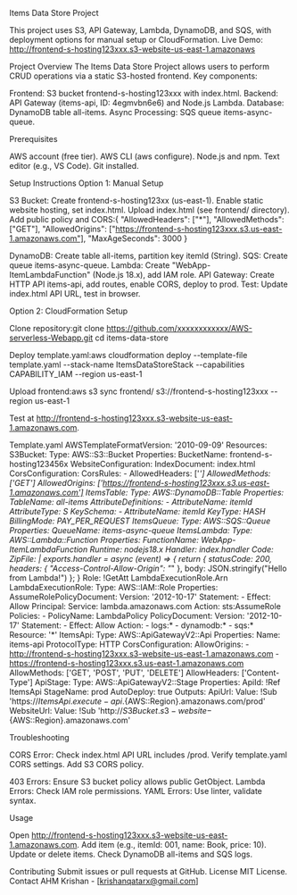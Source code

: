 Items Data Store Project

This project uses S3, API Gateway, Lambda, DynamoDB, and SQS, with deployment options for manual setup or CloudFormation.
Live Demo: http://frontend-s-hosting123xxx.s3-website-us-east-1.amazonaws

Project Overview
The Items Data Store Project allows users to perform CRUD operations via a static S3-hosted frontend. Key components:

Frontend: S3 bucket frontend-s-hosting123xxx with index.html.
Backend: API Gateway (items-api, ID: 4egmvbn6e6) and Node.js Lambda.
Database: DynamoDB table all-items.
Async Processing: SQS queue items-async-queue.

Prerequisites

AWS account (free tier).
AWS CLI (aws configure).
Node.js and npm.
Text editor (e.g., VS Code).
Git installed.

Setup Instructions
Option 1: Manual Setup

S3 Bucket:
Create frontend-s-hosting123xx (us-east-1).
Enable static website hosting, set index.html.
Upload index.html (see frontend/ directory).
Add public policy and CORS:{
  "AllowedHeaders": ["*"],
  "AllowedMethods": ["GET"],
  "AllowedOrigins": ["https://frontend-s-hosting123xxx.s3.us-east-1.amazonaws.com"],
  "MaxAgeSeconds": 3000
}




DynamoDB: Create table all-items, partition key itemId (String).
SQS: Create queue items-async-queue.
Lambda: Create "WebApp-ItemLambdaFunction" (Node.js 18.x), add IAM role.
API Gateway: Create HTTP API items-api, add routes, enable CORS, deploy to prod.
Test: Update index.html API URL, test in browser.

Option 2: CloudFormation Setup

Clone repository:git clone https://github.com/xxxxxxxxxxxx/AWS-serverless-Webapp.git
cd items-data-store


Deploy template.yaml:aws cloudformation deploy --template-file template.yaml --stack-name 
ItemsDataStoreStack --capabilities CAPABILITY_IAM --region us-east-1


Upload frontend:aws s3 sync frontend/ s3://frontend-s-hosting123xxx --region us-east-1


Test at http://frontend-s-hosting123xxx.s3-website-us-east-1.amazonaws.com.

Template.yaml
AWSTemplateFormatVersion: '2010-09-09'
Resources:
  S3Bucket:
    Type: AWS::S3::Bucket
    Properties:
      BucketName: frontend-s-hosting123456x
      WebsiteConfiguration:
        IndexDocument: index.html
      CorsConfiguration:
        CorsRules:
          - AllowedHeaders: ['*']
            AllowedMethods: ['GET']
            AllowedOrigins: ['https://frontend-s-hosting123xxx.s3.us-east-1.amazonaws.com']
  ItemsTable:
    Type: AWS::DynamoDB::Table
    Properties:
      TableName: all-items
      AttributeDefinitions:
        - AttributeName: itemId
          AttributeType: S
      KeySchema:
        - AttributeName: itemId
          KeyType: HASH
      BillingMode: PAY_PER_REQUEST
  ItemsQueue:
    Type: AWS::SQS::Queue
    Properties:
      QueueName: items-async-queue
  ItemsLambda:
    Type: AWS::Lambda::Function
    Properties:
      FunctionName: WebApp-ItemLambdaFunction
      Runtime: nodejs18.x
      Handler: index.handler
      Code:
        ZipFile: |
          exports.handler = async (event) => {
            return {
              statusCode: 200,
              headers: { "Access-Control-Allow-Origin": "*" },
              body: JSON.stringify("Hello from Lambda!")
            };
          }
      Role: !GetAtt LambdaExecutionRole.Arn
  LambdaExecutionRole:
    Type: AWS::IAM::Role
    Properties:
      AssumeRolePolicyDocument:
        Version: '2012-10-17'
        Statement:
          - Effect: Allow
            Principal:
              Service: lambda.amazonaws.com
            Action: sts:AssumeRole
      Policies:
        - PolicyName: LambdaPolicy
          PolicyDocument:
            Version: '2012-10-17'
            Statement:
              - Effect: Allow
                Action:
                  - logs:*
                  - dynamodb:*
                  - sqs:*
                Resource: '*'
  ItemsApi:
    Type: AWS::ApiGatewayV2::Api
    Properties:
      Name: items-api
      ProtocolType: HTTP
      CorsConfiguration:
        AllowOrigins:
          - http://frontend-s-hosting123xxx.s3-website-us-east-1.amazonaws.com
          - https://frontend-s-hosting123xxx.s3.us-east-1.amazonaws.com
        AllowMethods: ['GET', 'POST', 'PUT', 'DELETE']
        AllowHeaders: ['Content-Type']
  ApiStage:
    Type: AWS::ApiGatewayV2::Stage
    Properties:
      ApiId: !Ref ItemsApi
      StageName: prod
      AutoDeploy: true
Outputs:
  ApiUrl:
    Value: !Sub 'https://${ItemsApi}.execute-api.${AWS::Region}.amazonaws.com/prod'
  WebsiteUrl:
    Value: !Sub 'http://${S3Bucket}.s3-website-${AWS::Region}.amazonaws.com'

Troubleshooting

CORS Error:
Check index.html API URL includes /prod.
Verify template.yaml CORS settings.
Add S3 CORS policy.


403 Errors: Ensure S3 bucket policy allows public GetObject.
Lambda Errors: Check IAM role permissions.
YAML Errors: Use linter, validate syntax.

Usage

Open http://frontend-s-hosting123xxx.s3-website-us-east-1.amazonaws.com.
Add item (e.g., itemId: 001, name: Book, price: 10).
Update or delete items.
Check DynamoDB all-items and SQS logs.

Contributing
Submit issues or pull requests at GitHub.
License
MIT License.
Contact
AHM Krishan - [krishanqatarx@gmail.com]

